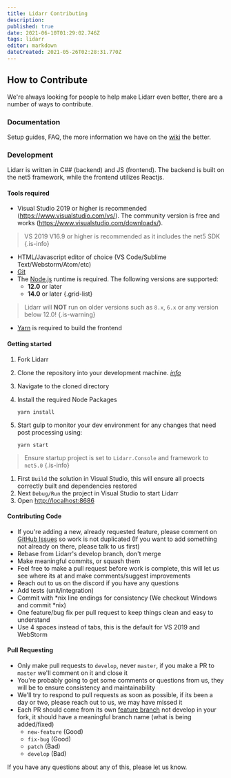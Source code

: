 ```yaml
---
title: Lidarr Contributing
description: 
published: true
date: 2021-06-10T01:29:02.746Z
tags: lidarr
editor: markdown
dateCreated: 2021-05-26T02:28:31.770Z
---
```


## How to Contribute

We're always looking for people to help make Lidarr even better, there are a number of ways to contribute.

### Documentation

Setup guides, FAQ, the more information we have on the [wiki](/lidarr) the better.

### Development

Lidarr is written in C## (backend) and JS (frontend). The backend is built on the net5 framework, while the frontend utilizes Reactjs.

#### Tools required

- Visual Studio 2019 or higher is recommended (<https://www.visualstudio.com/vs/>).  The community version is free and works (<https://www.visualstudio.com/downloads/>).

> VS 2019 V16.9 or higher is recommended as it includes the net5 SDK
{.is-info}

- HTML/Javascript editor of choice (VS Code/Sublime Text/Webstorm/Atom/etc)
- [Git](https://git-scm.com/downloads)
- The [Node.js](https://nodejs.org/) runtime is required. The following versions are supported:
  - **12.0** or later
  - **14.0** or later
{.grid-list}

> Lidarr will **NOT** run on older versions such as `8.x`, `6.x` or any version below 12.0!
{.is-warning}

- [Yarn](https://yarnpkg.com/) is required to build the frontend

#### Getting started

1. Fork Lidarr
1. Clone the repository into your development machine. [*info*](https://docs.github.com/en/github/creating-cloning-and-archiving-repositories/cloning-a-repository-from-github)
1. Navigate to the cloned directory
1. Install the required Node Packages

   ```shell
   yarn install
   ```

1. Start gulp to monitor your dev environment for any changes that need post processing using:

   ```shell
   yarn start
   ```

> Ensure startup project is set to `Lidarr.Console` and    framework to `net5.0`
{.is-info}

1. First `Build` the solution in Visual Studio, this will ensure all proects correctly built and dependencies restored
1. Next `Debug/Run` the project in Visual Studio to start Lidarr
1. Open <http://localhost:8686>

#### Contributing Code

- If you're adding a new, already requested feature, please comment on [GitHub Issues](https://github.com/Lidarr/Lidarr/issues "GitHub Issues") so work is not duplicated (If you want to add something not already on there, please talk to us first)
- Rebase from Lidarr's develop branch, don't merge
- Make meaningful commits, or squash them
- Feel free to make a pull request before work is complete, this will let us see where its at and make comments/suggest improvements
- Reach out to us on the discord if you have any questions
- Add tests (unit/integration)
- Commit with \*nix line endings for consistency (We checkout Windows and commit \*nix)
- One feature/bug fix per pull request to keep things clean and easy to understand
- Use 4 spaces instead of tabs, this is the default for VS 2019 and WebStorm

#### Pull Requesting

- Only make pull requests to `develop`, never `master`, if you make a PR to `master` we'll comment on it and close it
- You're probably going to get some comments or questions from us, they will be to ensure consistency and maintainability
- We'll try to respond to pull requests as soon as possible, if its been a day or two, please reach out to us, we may have missed it
- Each PR should come from its own [feature branch](http://martinfowler.com/bliki/FeatureBranch.html) not develop in your fork, it should have a meaningful branch name (what is being added/fixed)
  - `new-feature` (Good)
  - `fix-bug` (Good)
  - `patch` (Bad)
  - `develop` (Bad)

If you have any questions about any of this, please let us know.
